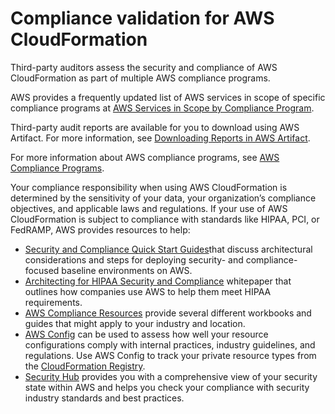 # Compliance validation for AWS CloudFormation<a name="cloudformation-compliance"></a>

Third\-party auditors assess the security and compliance of AWS CloudFormation as part of multiple AWS compliance programs\. 

AWS provides a frequently updated list of AWS services in scope of specific compliance programs at [AWS Services in Scope by Compliance Program](http://aws.amazon.com/compliance/services-in-scope/)\.

Third\-party audit reports are available for you to download using AWS Artifact\. For more information, see [Downloading Reports in AWS Artifact](https://docs.aws.amazon.com/artifact/latest/ug/downloading-documents.html)\.

For more information about AWS compliance programs, see [AWS Compliance Programs](http://aws.amazon.com/compliance/programs/)\.

Your compliance responsibility when using AWS CloudFormation is determined by the sensitivity of your data, your organization’s compliance objectives, and applicable laws and regulations\. If your use of AWS CloudFormation is subject to compliance with standards like HIPAA, PCI, or FedRAMP, AWS provides resources to help:
+ [Security and Compliance Quick Start Guides](https://aws.amazon.com/quickstart/?awsf.quickstart-homepage-filter=categories#security-identity-compliance)that discuss architectural considerations and steps for deploying security\- and compliance\-focused baseline environments on AWS\.
+ [Architecting for HIPAA Security and Compliance](https://d0.awsstatic.com/whitepapers/compliance/AWS_HIPAA_Compliance_Whitepaper.pdf) whitepaper that outlines how companies use AWS to help them meet HIPAA requirements\.
+ [AWS Compliance Resources](http://aws.amazon.com/compliance/resources/) provide several different workbooks and guides that might apply to your industry and location\.
+ [AWS Config](https://docs.aws.amazon.com/config/latest/developerguide/evaluate-config) can be used to assess how well your resource configurations comply with internal practices, industry guidelines, and regulations\. Use AWS Config to track your private resource types from the [CloudFormation Registry](https://docs.aws.amazon.com/AWSCloudFormation/latest/UserGuide/registry.html#registry-config-record)\.
+ [Security Hub](https://docs.aws.amazon.com/securityhub/latest/userguide/what-is-securityhub) provides you with a comprehensive view of your security state within AWS and helps you check your compliance with security industry standards and best practices\.